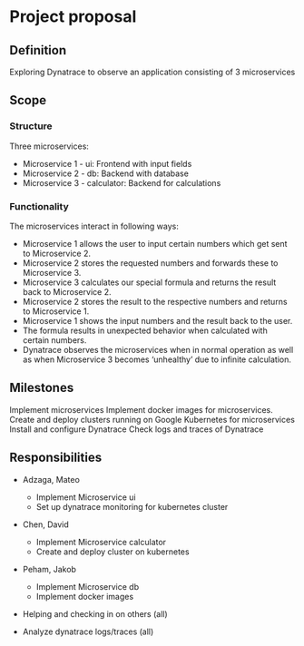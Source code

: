 
# Project proposal

## Definition
Exploring Dynatrace to observe an application consisting of 3 microservices

## Scope
### Structure
Three microservices:
* Microservice 1 - ui: Frontend with input fields
* Microservice 2 - db: Backend with database
* Microservice 3 - calculator: Backend for calculations

### Functionality
The microservices interact in following ways:
* Microservice 1 allows the user to input certain numbers which get sent to Microservice 2.
* Microservice 2 stores the requested numbers and forwards these to Microservice 3.
* Microservice 3 calculates our special formula and returns the result back to Microservice 2.
* Microservice 2 stores the result to the respective numbers and returns to Microservice 1.
* Microservice 1 shows the input numbers and the result back to the user.
* The formula results in unexpected behavior when calculated with certain numbers.
* Dynatrace observes the microservices when in normal operation as well as when Microservice 3 becomes ‘unhealthy’ due to infinite calculation.

## Milestones
Implement microservices
Implement docker images for microservices.
Create and deploy clusters running on Google Kubernetes for microservices
Install and configure Dynatrace 
Check logs and traces of Dynatrace


## Responsibilities
* Adzaga, Mateo
	* Implement Microservice ui
	* Set up dynatrace monitoring for kubernetes cluster
* Chen, David
	* Implement Microservice calculator
	* Create and deploy cluster on kubernetes
* Peham, Jakob
	* Implement Microservice db
	* Implement docker images

* Helping and checking in on others (all)
* Analyze dynatrace logs/traces (all)

